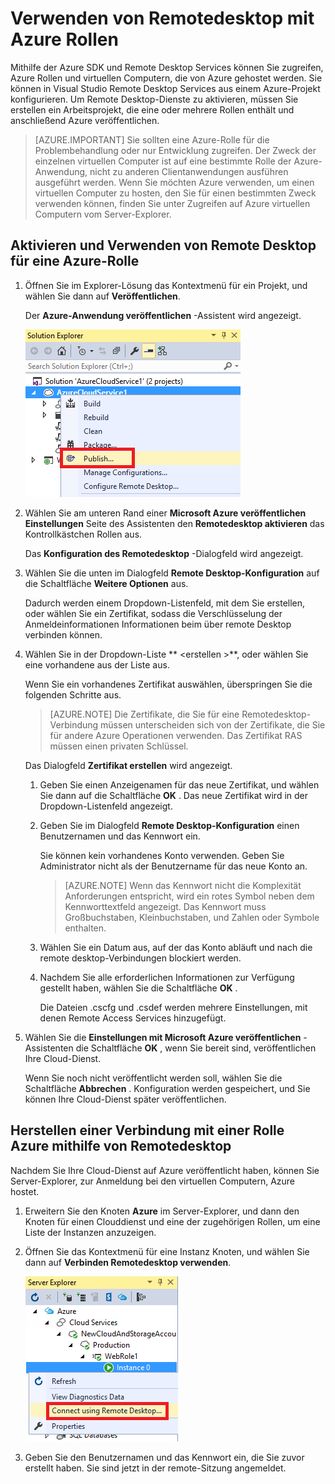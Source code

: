 <properties 
   pageTitle="Mithilfe von Remotedesktop mit Azure Rollen | Microsoft Azure"
   description="Verwenden von Remotedesktop mit Azure Rollen"
   services="visual-studio-online"
   documentationCenter="na"
   authors="TomArcher"
   manager="douge"
   editor="" />
<tags 
   ms.service="multiple"
   ms.devlang="multiple"
   ms.topic="article"
   ms.tgt_pltfrm="na"
   ms.workload="na"
   ms.date="08/15/2016"
   ms.author="tarcher" />

# <a name="using-remote-desktop-with-azure-roles"></a>Verwenden von Remotedesktop mit Azure Rollen

Mithilfe der Azure SDK und Remote Desktop Services können Sie zugreifen, Azure Rollen und virtuellen Computern, die von Azure gehostet werden. Sie können in Visual Studio Remote Desktop Services aus einem Azure-Projekt konfigurieren. Um Remote Desktop-Dienste zu aktivieren, müssen Sie erstellen ein Arbeitsprojekt, die eine oder mehrere Rollen enthält und anschließend Azure veröffentlichen.

>[AZURE.IMPORTANT] Sie sollten eine Azure-Rolle für die Problembehandlung oder nur Entwicklung zugreifen. Der Zweck der einzelnen virtuellen Computer ist auf eine bestimmte Rolle der Azure-Anwendung, nicht zu anderen Clientanwendungen ausführen ausgeführt werden. Wenn Sie möchten Azure verwenden, um einen virtuellen Computer zu hosten, den Sie für einen bestimmten Zweck verwenden können, finden Sie unter Zugreifen auf Azure virtuellen Computern vom Server-Explorer.

## <a name="to-enable-and-use-remote-desktop-for-an-azure-role"></a>Aktivieren und Verwenden von Remote Desktop für eine Azure-Rolle

1. Öffnen Sie im Explorer-Lösung das Kontextmenü für ein Projekt, und wählen Sie dann auf **Veröffentlichen**.

    Der **Azure-Anwendung veröffentlichen** -Assistent wird angezeigt.

    ![Veröffentlichen Sie (Befehl) für ein Projekt Cloud-Dienst](./media/vs-azure-tools-remote-desktop-roles/IC799161.png)

1. Wählen Sie am unteren Rand einer **Microsoft Azure veröffentlichen Einstellungen** Seite des Assistenten den **Remotedesktop aktivieren** das Kontrollkästchen Rollen aus. 

    Das **Konfiguration des Remotedesktop** -Dialogfeld wird angezeigt.

1. Wählen Sie die unten im Dialogfeld **Remote Desktop-Konfiguration** auf die Schaltfläche **Weitere Optionen** aus. 
 
    Dadurch werden einem Dropdown-Listenfeld, mit dem Sie erstellen, oder wählen Sie ein Zertifikat, sodass die Verschlüsselung der Anmeldeinformationen Informationen beim über remote Desktop verbinden können.

1. Wählen Sie in der Dropdown-Liste ** &lt;erstellen >**, oder wählen Sie eine vorhandene aus der Liste aus. 

    Wenn Sie ein vorhandenes Zertifikat auswählen, überspringen Sie die folgenden Schritte aus.

    >[AZURE.NOTE] Die Zertifikate, die Sie für eine Remotedesktop-Verbindung müssen unterscheiden sich von der Zertifikate, die Sie für andere Azure Operationen verwenden. Das Zertifikat RAS müssen einen privaten Schlüssel.

    Das Dialogfeld **Zertifikat erstellen** wird angezeigt.

    1. Geben Sie einen Anzeigenamen für das neue Zertifikat, und wählen Sie dann auf die Schaltfläche **OK** . Das neue Zertifikat wird in der Dropdown-Listenfeld angezeigt.

    1. Geben Sie im Dialogfeld **Remote Desktop-Konfiguration** einen Benutzernamen und das Kennwort ein.
    
        Sie können kein vorhandenes Konto verwenden. Geben Sie Administrator nicht als der Benutzername für das neue Konto an.

        >[AZURE.NOTE] Wenn das Kennwort nicht die Komplexität Anforderungen entspricht, wird ein rotes Symbol neben dem Kennworttextfeld angezeigt. Das Kennwort muss Großbuchstaben, Kleinbuchstaben, und Zahlen oder Symbole enthalten.

    1. Wählen Sie ein Datum aus, auf der das Konto abläuft und nach die remote desktop-Verbindungen blockiert werden.

    1. Nachdem Sie alle erforderlichen Informationen zur Verfügung gestellt haben, wählen Sie die Schaltfläche **OK** .
    
        Die Dateien .cscfg und .csdef werden mehrere Einstellungen, mit denen Remote Access Services hinzugefügt.

1. Wählen Sie die **Einstellungen mit Microsoft Azure veröffentlichen** -Assistenten die Schaltfläche **OK** , wenn Sie bereit sind, veröffentlichen Ihre Cloud-Dienst.

    Wenn Sie noch nicht veröffentlicht werden soll, wählen Sie die Schaltfläche **Abbrechen** . Konfiguration werden gespeichert, und Sie können Ihre Cloud-Dienst später veröffentlichen.

## <a name="connect-to-an-azure-role-by-using-remote-desktop"></a>Herstellen einer Verbindung mit einer Rolle Azure mithilfe von Remotedesktop

Nachdem Sie Ihre Cloud-Dienst auf Azure veröffentlicht haben, können Sie Server-Explorer, zur Anmeldung bei den virtuellen Computern, Azure hostet. 

1. Erweitern Sie den Knoten **Azure** im Server-Explorer, und dann den Knoten für einen Clouddienst und eine der zugehörigen Rollen, um eine Liste der Instanzen anzuzeigen.

1. Öffnen Sie das Kontextmenü für eine Instanz Knoten, und wählen Sie dann auf **Verbinden Remotedesktop verwenden**.

    ![Herstellen einer Verbindung über remote desktop](./media/vs-azure-tools-remote-desktop-roles/IC799162.png)

1. Geben Sie den Benutzernamen und das Kennwort ein, die Sie zuvor erstellt haben. Sie sind jetzt in der remote-Sitzung angemeldet.


